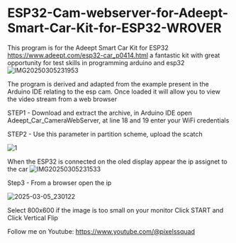# ESP32-Cam-webserver-for-Adeept-Smart-Car-Kit-for-ESP32-WROVER

This program is for the Adeept Smart Car Kit for ESP32 https://www.adeept.com/esp32-car_p0414.html
a fantastic kit with great opportunity for test skills in programming arduino and esp32
![IMG20250305231953](https://github.com/user-attachments/assets/4da6726b-adb8-4dab-bf36-2e6f91305de2)


The program is derived and adapted from the example present in the Arduino IDE relating to the esp cam.
Once loaded it will allow you to view the video stream from a web browser

STEP1 - Download and extract the archive, in Arduino IDE open Adeept_Car_CameraWebServer, at line 18 and 19 enter your WiFi credentials

STEP2 - Use this parameter in partition scheme, upload the scatch

![1](https://github.com/user-attachments/assets/07e1954f-f507-490b-9457-edc2b7b8fd10)

When the ESP32 is connected on the oled display appear the ip assignet to the car 
![IMG20250305231533](https://github.com/user-attachments/assets/bc8ee12d-f16d-4c6c-a3e0-e52bce3d48b5)

Step3 - From a browser open the ip

![2025-03-05_230122](https://github.com/user-attachments/assets/270b670b-28c0-4cba-a75c-47aef285ad99)

Select 800x600 if the image is too small on your monitor
Click START and Click Vertical Flip

Follow me on Youtube: https://www.youtube.com/@pixelssquad
